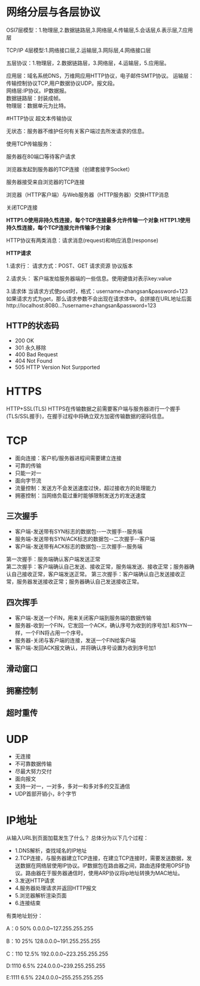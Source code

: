 # 网络分层与各层协议 #
OSI7层模型：1.物理层,2.数据链路层,3.网络层,4.传输层,5.会话层,6.表示层,7.应用层

TCP/IP 4层模型:1.网络接口层,2.运输层,3.网际层,4.网络接口层

五层协议：1.物理层，2.数据链路层，3.网络层，4.运输层，5.应用层。

应用层：域名系统DNS，万维网应用HTTP协议，电子邮件SMTP协议。
运输层：传输控制协议TCP,用户数据协议UDP。报文段。      
网络层:IP协议。IP数据报。     
数据链路层：封装成帧。  
物理层：数据单元为比特。


#HTTP协议
超文本传输协议

无状态：服务器不维护任何有关客户端过去所发请求的信息。

使用TCP传输服务：

服务器在80端口等待客户请求

浏览器发起到服务器的TCP连接（创建套接字Socket）

服务器接受来自浏览器的TCP连接

浏览器（HTTP客户端）与Web服务器（HTTP服务器）交换HTTP消息

关闭TCP连接

**HTTP1.0使用非持久性连接，每个TCP连接最多允许传输一个对象
HTTP1.1使用持久性连接，每个TCP连接允许传输多个对象**

HTTP协议有两类消息：请求消息(request)和响应消息(response)

**HTTP请求**

1.请求行：
请求方式：POST、GET
请求资源
协议版本

2.请求头：
客户端发给服务器端的一些信息。使用键值对表示key:value

3.请求体
当请求方式使post时，格式：username=zhangsan&password=123
如果请求方式为get，那么请求参数不会出现在请求体中。会拼接在URL地址后面
http://localhost:8080...?username=zhangsan&password=123


## HTTP的状态码 ##
- 200 OK
- 301 永久移除
- 400 Bad Request
- 404 Not Found
- 505 HTTP Version Not Surpported
# HTTPS #
HTTP+SSL(TLS)
HTTPS在传输数据之前需要客户端与服务器进行一个握手(TLS/SSL握手)，在握手过程中将确立双方加密传输数据的密码信息。

# TCP #
- 面向连接：客户机/服务器进程间需要建立连接
- 可靠的传输
- 只能一对一
- 面向字节流
- 流量控制：发送方不会发送速度过快，超过接收方的处理能力
- 拥塞控制：当网络负载过重时能够限制发送方的发送速度
## 三次握手 ##
- 客户端-发送带有SYN标志的数据包--一次握手--服务端
- 服务端-发送带有SYN/ACK标志的数据包--二次握手--客户端
- 客户端-发送带有ACK标志的数据包--三次握手--服务端

第一次握手：服务端确认客户端发送正常  
第二次握手：客户端确认自己发送、接收正常，服务端发送、接收正常；服务器确认自己接收正常，客户端发送正常。
第三次握手：客户端确认自己发送接收正常，服务器发送接收正常；服务器确认自己发送接收正常。
## 四次挥手 ##
- 客户端-发送一个FIN，用来关闭客户端到服务端的数据传输
- 服务器-收到一个FIN，它发回一个ACK，确认序号为收到的序号加1.和SYN一样，一个FIN将占用一个序号。
- 服务器-关闭与客户端的连接，发送一个FIN给客户端
- 客户端-发回ACK报文确认，并将确认序号设置为收到序号加1
## 滑动窗口 ##
## 拥塞控制 ##


## 超时重传 ##

# UDP #
- 无连接
- 不可靠数据传输
- 尽最大努力交付
- 面向报文
- 支持一对一，一对多，多对一和多对多的交互通信
- UDP首部开销小，8个字节

# IP地址 #

从输入URL到页面加载发生了什么？
总体分为以下几个过程：

- 1.DNS解析，查找域名的IP地址
- 2.TCP连接，与服务器建立TCP连接，在建立TCP连接时，需要发送数据，发送数据在网络层使用IP协议。IP数据包在路由器之间，路由选择使用OPSF协议。路由器在于服务器通信时，使用ARP协议将ip地址转换为MAC地址。
- 3.发送HTTP请求
- 4.服务器处理请求并返回HTTP报文
- 5.浏览器解析渲染页面
- 6.连接结束

有类地址划分：

A：0   50% 0.0.0.0~127.255.255.255

B：10 25% 128.0.0.0~191.255.255.255

C：110 12.5% 192.0.0.0~223.255.255.255

D:1110 6.5% 224.0.0.0~239.255.255.255

E:1111 6.5% 224.0.0.0~255.255.255.255